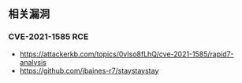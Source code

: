 相关漏洞
---

### CVE-2021-1585 RCE

- https://attackerkb.com/topics/0vIso8fLhQ/cve-2021-1585/rapid7-analysis
- https://github.com/jbaines-r7/staystaystay
